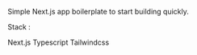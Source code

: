 
Simple Next.js app boilerplate to start building quickly.

Stack : 

Next.js
Typescript
Tailwindcss